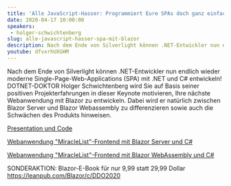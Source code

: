```yaml
---
title: 'Alle JavaScript-Hasser: Programmiert Eure SPAs doch ganz einfach mit .NET, C# und Blazor!'
date: 2020-04-17 10:00:00
speakers:
 - holger-schwichtenberg
slug: alle-javascript-hasser-spa-mit-blazor
description: Nach dem Ende von Silverlight können .NET-Entwickler nun endlich wieder moderne Single-Page-Web-Applications (SPA) mit .NET und C# entwickeln!
youtube: dfvxrhUXGHM
---
```

Nach dem Ende von Silverlight können .NET-Entwickler nun endlich wieder moderne Single-Page-Web-Applications (SPA) mit .NET und C# entwickeln! DOTNET-DOKTOR Holger Schwichtenberg wird Sie auf Basis seiner positiven Projekterfahrungen in dieser Keynote motivieren, Ihre nächste Webanwendung mit Blazor zu entwickeln. Dabei wird er natürlich zwischen Blazor Server und Blazor Webassembly zu differenzieren sowie auch die Schwächen des Produkts hinweisen.

[Presentation und Code](https://www.it-visions.de/v9920)
 
[Webanwendung "MiracleList"-Frontend mit Blazor Server und C#](https://miraclelist-bs.azurewebsites.net)
 
[Webanwendung "MiracleList"-Frontend mit Blazor WebAssembly und C#](https://miraclelist-bw..azurewebsites.net)
 
SONDERAKTION: Blazor-E-Book für nur 9,99 statt 29,99 Dollar https://leanpub.com/Blazor/c/DDO2020